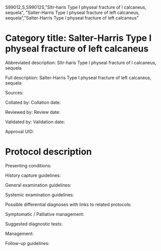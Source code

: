 S99012,S,S99012S,"Sltr-haris Type I physeal fracture of l calcaneus, sequela", "Salter-Harris Type I physeal fracture of left calcaneus, sequela","Salter-Harris Type I physeal fracture of left calcaneus"
# Category title: Salter-Harris Type I physeal fracture of left calcaneus

Abbreviated description: Sltr-haris Type I physeal fracture of l calcaneus, sequela

Full description: Salter-Harris Type I physeal fracture of left calcaneus, sequela

Sources:

Collated by:
Collation date:

Reviewed by:
Review date:

Validated by:
Validation date:

Approval UID:

# Protocol description

Presenting conditions:

History capture guidelines:

General examination guidelines:

Systemic examination guidelines:

Possible differential diagnoses with links to related protocols:

Symptomatic / Palliative management:

Suggested diagnostic tests:

Management:

Follow-up guidelines:
